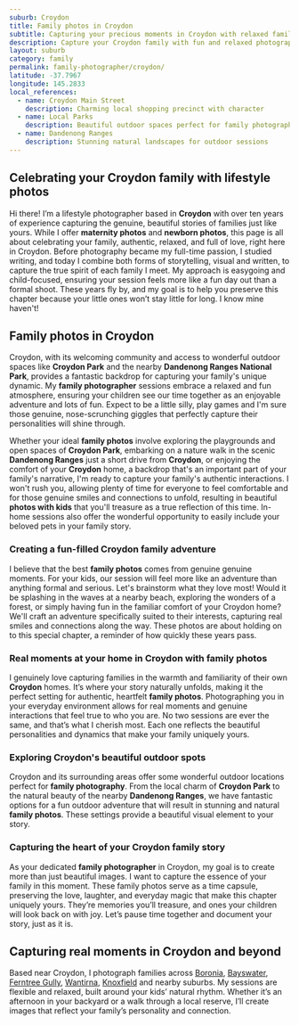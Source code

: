 ```yaml
---
suburb: Croydon
title: Family photos in Croydon
subtitle: Capturing your precious moments in Croydon with relaxed family photos
description: Capture your Croydon family with fun and relaxed photography. Family sessions are available in your home or at scenic Melbourne locations.
layout: suburb
category: family
permalink: family-photographer/croydon/
latitude: -37.7967
longitude: 145.2833
local_references:
  - name: Croydon Main Street
    description: Charming local shopping precinct with character
  - name: Local Parks
    description: Beautiful outdoor spaces perfect for family photography
  - name: Dandenong Ranges
    description: Stunning natural landscapes for outdoor sessions
---
```


## Celebrating your Croydon family with lifestyle photos

Hi there! I’m a lifestyle photographer based in **Croydon** with over ten years of experience capturing the genuine, beautiful stories of families just like yours. While I offer **maternity photos** and **newborn photos**, this page is all about celebrating your family, authentic, relaxed, and full of love, right here in Croydon. Before photography became my full-time passion, I studied writing, and today I combine both forms of storytelling, visual and written, to capture the true spirit of each family I meet. My approach is easygoing and child-focused, ensuring your session feels more like a fun day out than a formal shoot. These years fly by, and my goal is to help you preserve this chapter because your little ones won’t stay little for long. I know mine haven't!

## Family photos in Croydon

Croydon, with its welcoming community and access to wonderful outdoor spaces like **Croydon Park** and the nearby **Dandenong Ranges National Park**, provides a fantastic backdrop for capturing your family's unique dynamic. My **family photographer** sessions embrace a relaxed and fun atmosphere, ensuring your children see our time together as an enjoyable adventure and lots of fun. Expect to be a little silly, play games and I'm sure those genuine, nose-scrunching giggles that perfectly capture their personalities will shine through.

Whether your ideal **family photos** involve exploring the playgrounds and open spaces of **Croydon Park**, embarking on a nature walk in the scenic **Dandenong Ranges** just a short drive from **Croydon**, or enjoying the comfort of your **Croydon** home, a backdrop that's an important part of your family's narrative, I'm ready to capture your family's authentic interactions. I won't rush you, allowing plenty of time for everyone to feel comfortable and for those genuine smiles and connections to unfold, resulting in beautiful **photos with kids** that you'll treasure as a true reflection of this time. In-home sessions also offer the wonderful opportunity to easily include your beloved pets in your family story.

### Creating a fun-filled Croydon family adventure

I believe that the best **family photos** comes from genuine genuine moments. For your kids, our session will feel more like an adventure than anything formal and serious. Let's brainstorm what they love most! Would it be splashing in the waves at a nearby beach, exploring the wonders of a forest, or simply having fun in the familiar comfort of your Croydon home? We'll craft an adventure specifically suited to their interests, capturing real smiles and connections along the way. These photos are about holding on to this special chapter, a reminder of how quickly these years pass.

### Real moments at your home in Croydon with family photos

I genuinely love capturing families in the warmth and familiarity of their own **Croydon** homes. It’s where your story naturally unfolds, making it the perfect setting for authentic, heartfelt **family photos**. Photographing you in your everyday environment allows for real moments and genuine interactions that feel true to who you are. No two sessions are ever the same, and that’s what I cherish most. Each one reflects the beautiful personalities and dynamics that make your family uniquely yours.

### Exploring Croydon's beautiful outdoor spots

Croydon and its surrounding areas offer some wonderful outdoor locations perfect for **family photography**. From the local charm of **Croydon Park** to the natural beauty of the nearby **Dandenong Ranges**, we have fantastic options for a fun outdoor adventure that will result in stunning and natural **family photos**. These settings provide a beautiful visual element to your story.

### Capturing the heart of your Croydon family story

As your dedicated **family photographer** in Croydon, my goal is to create more than just beautiful images. I want to capture the essence of your family in this moment. These family photos serve as a time capsule, preserving the love, laughter, and everyday magic that make this chapter uniquely yours. They’re memories you’ll treasure, and ones your children will look back on with joy. Let’s pause time together and document your story, just as it is.

## Capturing real moments in Croydon and beyond

Based near Croydon, I photograph families across [Boronia](/family-photos/boronia/), [Bayswater](/family-photos/bayswater/), [Ferntree Gully](/family-photos/ferntree-gully/), [Wantirna](/family-photos/wantirna/), [Knoxfield](family-photos/Knoxfield/) and nearby suburbs. My sessions are flexible and relaxed, built around your kids’ natural rhythm. Whether it’s an afternoon in your backyard or a walk through a local reserve, I’ll create images that reflect your family’s personality and connection.
